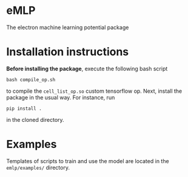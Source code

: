 # eMLP
The electron machine learning potential package


# Installation instructions
**Before installing the package**, execute the following bash script

    bash compile_op.sh

to compile the `cell_list_op.so` custom tensorflow op. Next, install the package in the usual way. For instance, run

    pip install .

in the cloned directory.


# Examples
Templates of scripts to train and use the model are located in the `emlp/examples/` directory.
